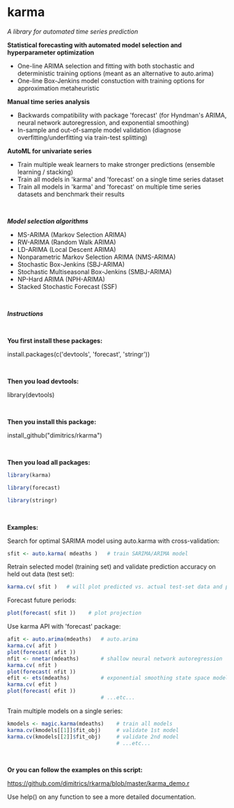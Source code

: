 # karma
<i> A library for automated time series prediction</i> 

<b>Statistical forecasting with automated model selection and hyperparameter optimization</b>
- One-line ARIMA selection and fitting with both stochastic and deterministic training options (meant as an alternative to auto.arima)
- One-line Box-Jenkins model constuction with training options for approximation metaheuristic

<b>Manual time series analysis</b>
- Backwards compatibility with package 'forecast' (for Hyndman's ARIMA, neural network autoregression, and exponential smoothing)
- In-sample and out-of-sample model validation (diagnose overfitting/underfitting via train-test splitting)

<b>AutoML for univariate series</b>
- Train multiple weak learners to make stronger predictions (ensemble learning / stacking)
- Train all models in 'karma' and 'forecast' on a single time series dataset
- Train all models in 'karma' and 'forecast' on multiple time series datasets and benchmark their results


<br/>


*__Model selection algorithms__*

- MS-ARIMA (Markov Selection ARIMA)
- RW-ARIMA (Random Walk ARIMA)
- LD-ARIMA (Local Descent ARIMA)
- Nonparametric Markov Selection ARIMA (NMS-ARIMA)
- Stochastic Box-Jenkins (SBJ-ARIMA)
- Stochastic Multiseasonal Box-Jenkins (SMBJ-ARIMA)
- NP-Hard ARIMA (NPH-ARIMA) 
- Stacked Stochastic Forecast (SSF)

<br />

*__Instructions__*

<br />

__You first install these packages:__

install.packages(c('devtools', 'forecast', 'stringr'))

<br />

__Then you load devtools:__

library(devtools)

<br />

__Then you install this package:__

install_github("dimitrics/rkarma")

<br />

__Then you load all packages:__
```R
library(karma)

library(forecast)

library(stringr)
```

<br />


__Examples:__


Search for optimal SARIMA model using auto.karma with cross-validation:

```R
sfit <- auto.karma( mdeaths )   # train SARIMA/ARIMA model
```

Retrain selected model (training set) and validate prediction accuracy on held out data (test set):

```R
karma.cv( sfit )   # will plot predicted vs. actual test-set data and print out test MAPE
```

Forecast future periods:

```R
plot(forecast( sfit ))    # plot projection
```

Use karma API with 'forecast' package:

```R
afit <- auto.arima(mdeaths)   # auto.arima
karma.cv( afit )
plot(forecast( afit ))    
nfit <- nnetar(mdeaths)       # shallow neural network autoregression
karma.cv( nfit )
plot(forecast( nfit ))   
efit <- ets(mdeaths)          # exponential smoothing state space model
karma.cv( efit )
plot(forecast( efit ))    
                              # ...etc...
```


Train multiple models on a single series:

```R
kmodels <- magic.karma(mdeaths)    # train all models
karma.cv(kmodels[[1]]$fit_obj)     # validate 1st model
karma.cv(kmodels[[2]]$fit_obj)     # validate 2nd model
                                   # ...etc...
```


<br/>

__Or you can follow the examples on this script:__

https://github.com/dimitrics/rkarma/blob/master/karma_demo.r

Use help() on any function to see a more detailed documentation.
